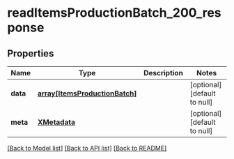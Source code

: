 # readItemsProductionBatch_200_response

## Properties
Name | Type | Description | Notes
------------ | ------------- | ------------- | -------------
**data** | [**array[ItemsProductionBatch]**](ItemsProductionBatch.md) |  | [optional] [default to null]
**meta** | [**XMetadata**](XMetadata.md) |  | [optional] [default to null]

[[Back to Model list]](../README.md#documentation-for-models) [[Back to API list]](../README.md#documentation-for-api-endpoints) [[Back to README]](../README.md)


